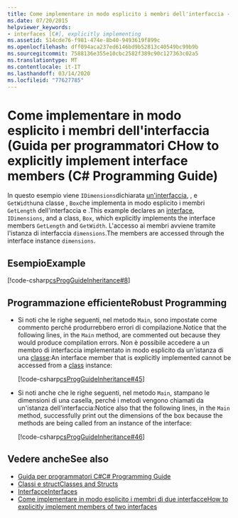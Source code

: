 ```yaml
---
title: Come implementare in modo esplicito i membri dell'interfaccia - Guida per programmatori C
ms.date: 07/20/2015
helpviewer_keywords:
- interfaces [C#], explicitly implementing
ms.assetid: 514cde76-f981-474e-8b40-9493619f899c
ms.openlocfilehash: dff094aca237ed6146bd9b52813c40549bc99b9b
ms.sourcegitcommit: 7588136e355e10cbc2582f389c90c127363c02a5
ms.translationtype: MT
ms.contentlocale: it-IT
ms.lasthandoff: 03/14/2020
ms.locfileid: "77627785"
---
```

# <a name="how-to-explicitly-implement-interface-members-c-programming-guide"></a><span data-ttu-id="6fd71-102">Come implementare in modo esplicito i membri dell'interfaccia (Guida per programmatori C</span><span class="sxs-lookup"><span data-stu-id="6fd71-102">How to explicitly implement interface members (C# Programming Guide)</span></span>
<span data-ttu-id="6fd71-103">In questo esempio viene `IDimensions`dichiarata [un'interfaccia](../../language-reference/keywords/interface.md), , e `GetWidth`una classe , `Box`che implementa in modo esplicito i membri `GetLength` dell'interfaccia e .</span><span class="sxs-lookup"><span data-stu-id="6fd71-103">This example declares an [interface](../../language-reference/keywords/interface.md), `IDimensions`, and a class, `Box`, which explicitly implements the interface members `GetLength` and `GetWidth`.</span></span> <span data-ttu-id="6fd71-104">L'accesso ai membri avviene tramite l'istanza di interfaccia `dimensions`.</span><span class="sxs-lookup"><span data-stu-id="6fd71-104">The members are accessed through the interface instance `dimensions`.</span></span>  
  
## <a name="example"></a><span data-ttu-id="6fd71-105">Esempio</span><span class="sxs-lookup"><span data-stu-id="6fd71-105">Example</span></span>  
 [!code-csharp[csProgGuideInheritance#8](~/samples/snippets/csharp/VS_Snippets_VBCSharp/csProgGuideInheritance/CS/Inheritance.cs#8)]  
  
## <a name="robust-programming"></a><span data-ttu-id="6fd71-106">Programmazione efficiente</span><span class="sxs-lookup"><span data-stu-id="6fd71-106">Robust Programming</span></span>  
  
- <span data-ttu-id="6fd71-107">Si noti che le righe seguenti, nel metodo `Main`, sono impostate come commento perché produrrebbero errori di compilazione.</span><span class="sxs-lookup"><span data-stu-id="6fd71-107">Notice that the following lines, in the `Main` method, are commented out because they would produce compilation errors.</span></span> <span data-ttu-id="6fd71-108">Non è possibile accedere a un membro di interfaccia implementato in modo esplicito da un'istanza di una [classe](../../language-reference/keywords/class.md):</span><span class="sxs-lookup"><span data-stu-id="6fd71-108">An interface member that is explicitly implemented cannot be accessed from a [class](../../language-reference/keywords/class.md) instance:</span></span>  
  
     [!code-csharp[csProgGuideInheritance#45](~/samples/snippets/csharp/VS_Snippets_VBCSharp/csProgGuideInheritance/CS/Inheritance.cs#45)]  
  
- <span data-ttu-id="6fd71-109">Si noti anche che le righe seguenti, nel metodo `Main`, stampano le dimensioni di una casella, perché i metodi vengono chiamati da un'istanza dell'interfaccia:</span><span class="sxs-lookup"><span data-stu-id="6fd71-109">Notice also that the following lines, in the `Main` method, successfully print out the dimensions of the box because the methods are being called from an instance of the interface:</span></span>  
  
     [!code-csharp[csProgGuideInheritance#46](~/samples/snippets/csharp/VS_Snippets_VBCSharp/csProgGuideInheritance/CS/Inheritance.cs#46)]  
  
## <a name="see-also"></a><span data-ttu-id="6fd71-110">Vedere anche</span><span class="sxs-lookup"><span data-stu-id="6fd71-110">See also</span></span>

- [<span data-ttu-id="6fd71-111">Guida per programmatori C#</span><span class="sxs-lookup"><span data-stu-id="6fd71-111">C# Programming Guide</span></span>](../index.md)
- [<span data-ttu-id="6fd71-112">Classi e struct</span><span class="sxs-lookup"><span data-stu-id="6fd71-112">Classes and Structs</span></span>](../classes-and-structs/index.md)
- [<span data-ttu-id="6fd71-113">Interfacce</span><span class="sxs-lookup"><span data-stu-id="6fd71-113">Interfaces</span></span>](./index.md)
- [<span data-ttu-id="6fd71-114">Come implementare in modo esplicito i membri di due interfacce</span><span class="sxs-lookup"><span data-stu-id="6fd71-114">How to explicitly implement members of two interfaces</span></span>](./how-to-explicitly-implement-members-of-two-interfaces.md)
